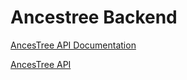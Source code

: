 # Ancestree Backend

[AncesTree API Documentation](https://documenter.getpostman.com/view/21206946/2s9YsDiZM3)

[AncesTree API](https://ancestree-backend.onrender.com)
